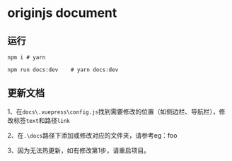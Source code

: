 # originjs document

## 运行

```shell
npm i # yarn

npm run docs:dev    # yarn docs:dev
```

## 更新文档

1、在`docs\.vuepress\config.js`找到需要修改的位置（如侧边栏、导航栏），修改标签`text`和路径`link`

2、在`.\docs`路径下添加或修改对应的文件夹，请参考eg：foo

3、因为无法热更新，如有修改第1步，请重启项目。
